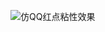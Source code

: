 ![仿QQ红点粘性效果](https://upload-images.jianshu.io/upload_images/3183470-37cf03bd887bf6b5.GIF?imageMogr2/auto-orient/strip)
